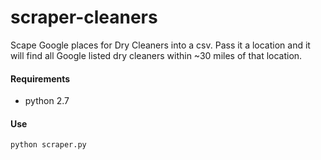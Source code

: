 # scraper-cleaners

Scape Google places for Dry Cleaners into a csv.
Pass it a location and it will find all Google listed dry cleaners within ~30 miles of that location.

#### Requirements
* python 2.7  

#### Use
`python scraper.py`  
